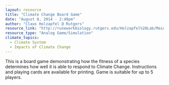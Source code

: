 ```yaml
---
layout: resource
title: "Climate Change Board Game"
date: "August 8, 2014 - 2:49pm"
author: "Claus Holzapfel @ Rutgers"
resource_link: "http://runewarkbiology.rutgers.edu/Holzapfel%20Lab/Main%20Pages/Whats%20New/Glob..."
resource_type: "Analog Game/Simulation"
climate_topics:
  - Climate System
  - Impacts of Climate Change
---
```


This is a board game demonstrating how the fitness of a species determines how well it is able to respond to Climate Change.  Instructions and playing cards are available for printing. Game is suitable for up to 5 players.